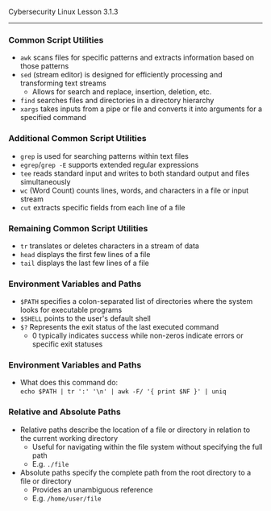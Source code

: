 Cybersecurity Linux Lesson 3.1.3
___
### Common Script Utilities  
- `awk` scans files for specific patterns and extracts information based on those patterns  
- `sed` (stream editor) is designed for efficiently processing and transforming text streams
	- Allows for search and replace, insertion, deletion, etc.  
- `find` searches files and directories in a directory hierarchy  
- `xargs` takes inputs from a pipe or file and converts it into arguments for a specified command

### Additional Common Script Utilities  
- `grep` is used for searching patterns within text files  
- `egrep`/`grep -E` supports extended regular expressions  
- `tee` reads standard input and writes to both standard output and files simultaneously  
- `wc` (Word Count) counts lines, words, and characters in a file or input stream  
- `cut` extracts specific fields from each line of a file

### Remaining Common Script Utilities  
- `tr` translates or deletes characters in a stream of data  
- `head` displays the first few lines of a file  
- `tail` displays the last few lines of a file

### Environment Variables and Paths  
- `$PATH` specifies a colon-separated list of directories where the system looks for executable programs  
- `$SHELL` points to the user's default shell  
- `$?` Represents the exit status of the last executed command
	- 0 typically indicates success while non-zeros indicate errors or specific exit statuses

### Environment Variables and Paths  
- What does this command do:  
`echo $PATH | tr ':' '\n' | awk -F/ '{ print $NF }' | uniq`

### Relative and Absolute Paths  
- Relative paths describe the location of a file or directory in relation to the current working directory
	- Useful for navigating within the file system without specifying the full path
	- E.g. `./file`
- Absolute paths specify the complete path from the root directory to a file or directory
	- Provides an unambiguous reference
	- E.g. `/home/user/file`
